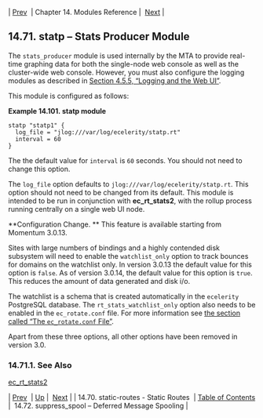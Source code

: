 | [Prev](modules.static_routes)  | Chapter 14. Modules Reference |  [Next](modules.suppress_spool) |

## 14.71. statp – Stats Producer Module

<a class="indexterm" name="idp21514992"></a>

The `stats_producer` module is used internally by the MTA to provide real-time graphing data for both the single-node web console as well as the cluster-wide web console. However, you must also configure the logging modules as described in [Section 4.5.5, “Logging and the Web UI”](operations.logging#operations.logging.web.ui "4.5.5. Logging and the Web UI").

This module is configured as follows:

<a name="example.statp.3"></a>

**Example 14.101. statp module**

```
statp "statp1" {
  log_file = "jlog:///var/log/ecelerity/statp.rt"
  interval = 60
}
```

The the default value for `interval` is `60` seconds. You should not need to change this option.

The `log_file` option defaults to `jlog:///var/log/ecelerity/statp.rt`. This option should not need to be changed from its default. This module is intended to be run in conjunction with **ec_rt_stats2**, with the rollup process running centrally on a single web UI node.

**Configuration Change. ** This feature is available starting from Momentum 3.0.13.

Sites with large numbers of bindings and a highly contended disk subsystem will need to enable the `watchlist_only` option to track bounces for domains on the watchlist only. In version 3.0.13 the default value for this option is `false`. As of version 3.0.14, the default value for this option is `true`. This reduces the amount of data generated and disk i/o.

The watchlist is a schema that is created automatically in the `ecelerity` PostgreSQL database. The `rt_stats_watchlist_only` option also needs to be enabled in the `ec_rotate.conf` file. For more information see [the section called “The `ec_rotate.conf` File”](executable.ec_rotate#ec_rotate.conf "The ec_rotate.conf File").

Apart from these three options, all other options have been removed in version 3.0.

### 14.71.1. See Also

[ec_rt_stats2](executable.ec_rt_stats2 "ec_rt_stats2")

| [Prev](modules.static_routes)  | [Up](modules) |  [Next](modules.suppress_spool) |
| 14.70. static-routes - Static Routes  | [Table of Contents](index) |  14.72. suppress_spool – Deferred Message Spooling |
